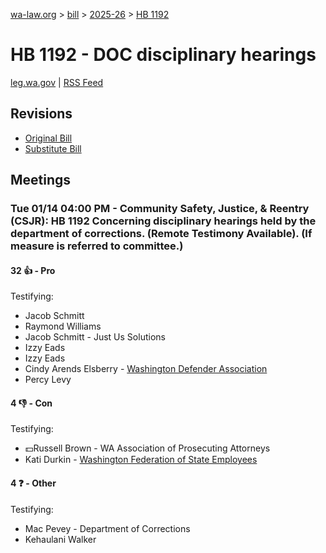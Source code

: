 [wa-law.org](/) > [bill](/bill/) > [2025-26](/bill/2025-26/) > [HB 1192](/bill/2025-26/hb/1192/)

# HB 1192 - DOC disciplinary hearings
[leg.wa.gov](https://app.leg.wa.gov/billsummary?BillNumber=1192&Year=2025&Initiative=false) | [RSS Feed](./rss.xml)

## Revisions
* [Original Bill](1/)
* [Substitute Bill](S/)

## Meetings
### Tue 01/14 04:00 PM - Community Safety, Justice, & Reentry (CSJR): HB 1192 Concerning disciplinary hearings held by the department of corrections. (Remote Testimony Available). (If measure is referred to committee.)
#### 32 👍 - Pro
Testifying:
* Jacob Schmitt
* Raymond Williams
* Jacob Schmitt - Just Us Solutions
* Izzy Eads
* Izzy Eads
* Cindy Arends Elsberry - [Washington Defender Association](/org/washington_defender_association/)
* Percy Levy

#### 4 👎 - Con
Testifying:
* 💵Russell Brown - WA Association of Prosecuting Attorneys
* Kati Durkin - [Washington Federation of State Employees](/org/washington_federation_of_state_employees/)

#### 4 ❓ - Other
Testifying:
* Mac Pevey - Department of Corrections
* Kehaulani Walker
